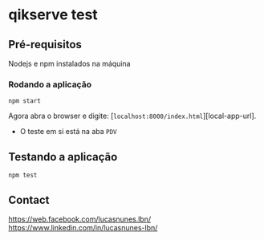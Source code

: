 # qikserve test

## Pré-requisitos

Nodejs e npm instalados na máquina

### Rodando a aplicação

```
npm start
```

Agora abra o browser e digite: [`localhost:8000/index.html`][local-app-url].

* O teste em si está na aba `PDV`


## Testando a aplicação

```
npm test
```

## Contact

 https://web.facebook.com/lucasnunes.lbn/  
 https://www.linkedin.com/in/lucasnunes-lbn/
